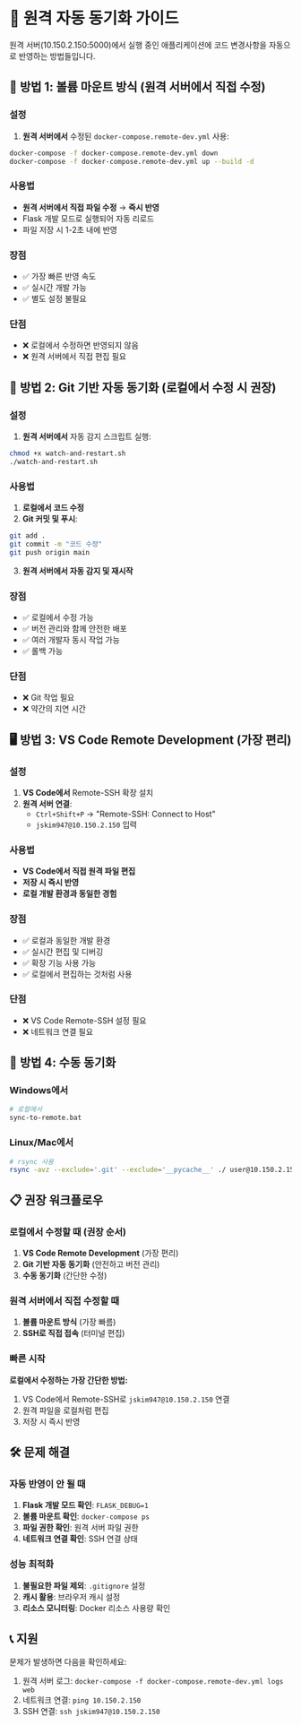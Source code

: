 # 🔄 원격 자동 동기화 가이드

원격 서버(10.150.2.150:5000)에서 실행 중인 애플리케이션에 코드 변경사항을 자동으로 반영하는 방법들입니다.

## 🚀 방법 1: 볼륨 마운트 방식 (원격 서버에서 직접 수정)

### 설정
1. **원격 서버에서** 수정된 `docker-compose.remote-dev.yml` 사용:
```bash
docker-compose -f docker-compose.remote-dev.yml down
docker-compose -f docker-compose.remote-dev.yml up --build -d
```

### 사용법
- **원격 서버에서 직접 파일 수정** → **즉시 반영**
- Flask 개발 모드로 실행되어 자동 리로드
- 파일 저장 시 1-2초 내에 반영

### 장점
- ✅ 가장 빠른 반영 속도
- ✅ 실시간 개발 가능
- ✅ 별도 설정 불필요

### 단점
- ❌ 로컬에서 수정하면 반영되지 않음
- ❌ 원격 서버에서 직접 편집 필요

## 🔄 방법 2: Git 기반 자동 동기화 (로컬에서 수정 시 권장)

### 설정
1. **원격 서버에서** 자동 감지 스크립트 실행:
```bash
chmod +x watch-and-restart.sh
./watch-and-restart.sh
```

### 사용법
1. **로컬에서 코드 수정**
2. **Git 커밋 및 푸시**:
```bash
git add .
git commit -m "코드 수정"
git push origin main
```
3. **원격 서버에서 자동 감지 및 재시작**

### 장점
- ✅ 로컬에서 수정 가능
- ✅ 버전 관리와 함께 안전한 배포
- ✅ 여러 개발자 동시 작업 가능
- ✅ 롤백 가능

### 단점
- ❌ Git 작업 필요
- ❌ 약간의 지연 시간

## 🖥️ 방법 3: VS Code Remote Development (가장 편리)

### 설정
1. **VS Code에서** Remote-SSH 확장 설치
2. **원격 서버 연결**:
   - `Ctrl+Shift+P` → "Remote-SSH: Connect to Host"
   - `jskim947@10.150.2.150` 입력

### 사용법
- **VS Code에서 직접 원격 파일 편집**
- **저장 시 즉시 반영**
- **로컬 개발 환경과 동일한 경험**

### 장점
- ✅ 로컬과 동일한 개발 환경
- ✅ 실시간 편집 및 디버깅
- ✅ 확장 기능 사용 가능
- ✅ 로컬에서 편집하는 것처럼 사용

### 단점
- ❌ VS Code Remote-SSH 설정 필요
- ❌ 네트워크 연결 필요

## 🔧 방법 4: 수동 동기화

### Windows에서
```bash
# 로컬에서
sync-to-remote.bat
```

### Linux/Mac에서
```bash
# rsync 사용
rsync -avz --exclude='.git' --exclude='__pycache__' ./ user@10.150.2.150:/path/to/data-sync-master/
```

## 📋 권장 워크플로우

### 로컬에서 수정할 때 (권장 순서)

1. **VS Code Remote Development** (가장 편리)
2. **Git 기반 자동 동기화** (안전하고 버전 관리)
3. **수동 동기화** (간단한 수정)

### 원격 서버에서 직접 수정할 때

1. **볼륨 마운트 방식** (가장 빠름)
2. **SSH로 직접 접속** (터미널 편집)

### 빠른 시작

**로컬에서 수정하는 가장 간단한 방법:**
1. VS Code에서 Remote-SSH로 `jskim947@10.150.2.150` 연결
2. 원격 파일을 로컬처럼 편집
3. 저장 시 즉시 반영

## 🛠️ 문제 해결

### 자동 반영이 안 될 때
1. **Flask 개발 모드 확인**: `FLASK_DEBUG=1`
2. **볼륨 마운트 확인**: `docker-compose ps`
3. **파일 권한 확인**: 원격 서버 파일 권한
4. **네트워크 연결 확인**: SSH 연결 상태

### 성능 최적화
1. **불필요한 파일 제외**: `.gitignore` 설정
2. **캐시 활용**: 브라우저 캐시 설정
3. **리소스 모니터링**: Docker 리소스 사용량 확인

## 📞 지원

문제가 발생하면 다음을 확인하세요:
1. 원격 서버 로그: `docker-compose -f docker-compose.remote-dev.yml logs web`
2. 네트워크 연결: `ping 10.150.2.150`
3. SSH 연결: `ssh jskim947@10.150.2.150` 